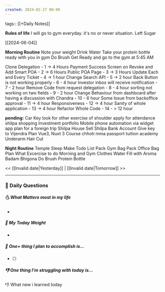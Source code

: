 ```yaml
---
created: 2024-02-27 00:08
---
```

tags:: [[+Daily Notes]]

**Rules of life**
I will go to gym everyday. it's no or never situation.
Left Sugar

[[2024-06-04]]

**Morning Routine**
Note your weight
Drink Water
Take your protein bottle ready with you in gym
Do Brush
Get Ready and go to the gym at 5:45 AM

Clone Delegation - 1 -> 4 Hours
Payment Success Screen on Revoke and Add Smart POA - 2 -> 6 Hours
Public POA Page - 3 -> 3 Hours
Update Each and Every Ticket - 4 -> 1 hour
Change Search API - 5 -> 2 hour
Back Button is not working properly - 6 - 4 hour
Investor inbox will receive notification - 7 - 2 hour
Remove Code from request delegation - 8 - 4 hour
sorting not working on two fields - 9 - 2 hour
Change Behaviour from dashboard after having a discussion with Chandra - 10 - 6 hour
Some Issue from backoffice approval - 11 -> 4 hour
Responsiveness - 12 -> 4 hour
Sanity of whole application - 13 -> 4 hour 
Refactor Whole Code - 14 - > 12 hour




**pending:**
Car Key
look for other exercise of shoulder
apply for attendance
shilpa shopping 
Investment portfolio 
Mobile phone automation via widget app
plan for a foreign trip
Shilpa House Sell
Shilpa Bank Account
Give key to Vijendra
Plan Vue3, Nuxt 3 Course
chhoti mma passport
tuition academy 
Underarm Hair Cut


**Night Routine**
Temple Sleep
Make Todo List
Pack Gym Bag
Pack Office Bag
Plan What Excercise to do
Morning and Gym Clothes
Water Fill with Aroma
Badam Bhigona
Do Brush
Protein Bottle


<< [[Invalid date|Yesterday]] | [[Invalid date|Tomorrow]] >>

---
### 📅 Daily Questions
##### 🌜 What Matters most in my life
- 

##### 🙌 My Today Weight
- 

##### 🚀 One+ thing I plan to accomplish is...
- [ ] 

##### 👎 One thing I'm struggling with today is...


👎 What new i learned today
